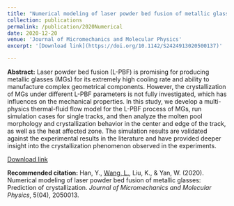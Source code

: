 ```yaml
---
title: "Numerical modeling of laser powder bed fusion of metallic glasses: Prediction of crystallization"
collection: publications
permalink: /publication/2020Numerical
date: 2020-12-20
venue: 'Journal of Micromechanics and Molecular Physics'
excerpt: '[Download link](https://doi.org/10.1142/S2424913020500137)'

---
```

<b>Abstract:</b>
Laser powder bed fusion (L-PBF) is promising for producing metallic glasses (MGs) for its extremely high cooling rate and ability to manufacture complex geometrical components. However, the crystallization of MGs under different L-PBF parameters is not fully investigated, which has influences on the mechanical properties. In this study, we develop a multi-physics thermal-fluid flow model for the L-PBF process of MGs, run simulation cases for single tracks, and then analyze the molten pool morphology and crystallization behavior in the center and edge of the track, as well as the heat affected zone. The simulation results are validated against the experimental results in the literature and have provided deeper insight into the crystallization phenomenon observed in the experiments.

[Download link](https://www.worldscientific.com/doi/abs/10.1142/S2424913020500137)

<b>Recommended citation:</b>
Han, Y., <u>Wang, L.</u>, Liu, K., & Yan, W. (2020). Numerical modeling of laser powder bed fusion of metallic glasses: Prediction of crystallization. <i>Journal of Micromechanics and Molecular Physics</i>, 5(04), 2050013.
